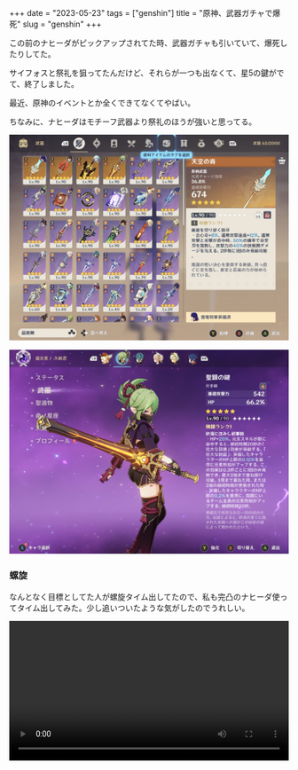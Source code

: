 +++
date = "2023-05-23"
tags = ["genshin"]
title = "原神、武器ガチャで爆死"
slug = "genshin"
+++

この前のナヒーダがピックアップされてた時、武器ガチャも引いていて、爆死したりしてた。

サイフォスと祭礼を狙ってたんだけど、それらが一つも出なくて、星5の鍵がでて、終了しました。

最近、原神のイベントとか全くできてなくてやばい。

ちなみに、ナヒーダはモチーフ武器より祭礼のほうが強いと思ってる。

![](https://raw.githubusercontent.com/syui/img/master/other/genshin_20230512_0001.jpg)

![](https://raw.githubusercontent.com/syui/img/master/other/genshin_20230512_0002.jpg)

### 螺旋

なんとなく目標としてた人が螺旋タイム出してたので、私も完凸のナヒーダ使ってタイム出してみた。少し追いついたような気がしたのでうれしい。

<video controls style="width:100%;"> <source src="https://raw.githubusercontent.com/syui/img/master/movie/genshin_nahida_battle_03.mp4"></video>
